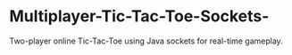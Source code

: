 # Multiplayer-Tic-Tac-Toe-Sockets-
Two-player online Tic-Tac-Toe using Java sockets for real-time gameplay.
